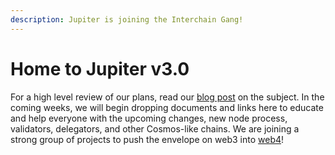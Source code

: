 ```yaml
---
description: Jupiter is joining the Interchain Gang!
---
```


# Home to Jupiter v3.0

For a high level review of our plans, read our [blog post](https://blog.gojupiter.tech/a-journey-continued-118603dace98) on the subject. In the coming weeks, we will begin dropping documents and links here to educate and help everyone with the upcoming changes, new node process, validators, delegators, and other Cosmos-like chains. We are joining a strong group of projects to push the envelope on web3 into [web4](https://twitter.com/sigwo/status/1530927448237428737?s=20\&t=ErwPspkooCX3f6lqXLr8PQ)!
